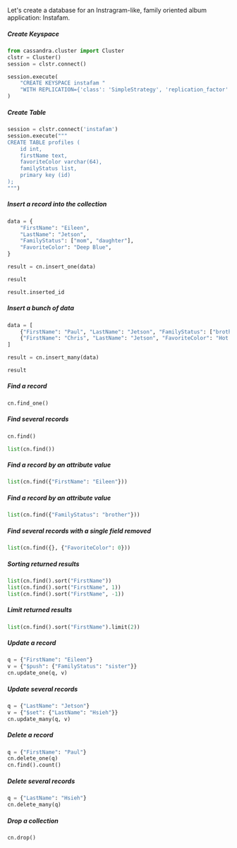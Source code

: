 Let's create a database for an Instragram-like, family oriented
album application: Instafam.


##### Create Keyspace

```python
from cassandra.cluster import Cluster
clstr = Cluster()
session = clstr.connect()

session.execute(
    "CREATE KEYSPACE instafam "
    "WITH REPLICATION={'class': 'SimpleStrategy', 'replication_factor' : 3};"
)
```

##### Create Table

```python
session = clstr.connect('instafam')
session.execute("""
CREATE TABLE profiles (
    id int,
    firstName text,
    favoriteColor varchar(64),
    familyStatus list,
    primary key (id)
);
""")
```

##### Insert a record into the collection

```python
data = {
    "FirstName": "Eileen",
    "LastName": "Jetson",
    "FamilyStatus": ["mom", "daughter"],
    "FavoriteColor": "Deep Blue",
}

result = cn.insert_one(data)

result

result.inserted_id
```

##### Insert a bunch of data

```python
data = [
    {"FirstName": "Paul", "LastName": "Jetson", "FamilyStatus": ["brother", "son"]},
    {"FirstName": "Chris", "LastName": "Jetson", "FavoriteColor": "Hot Pink"},
]

result = cn.insert_many(data)

result
```


##### Find a record

```python
cn.find_one()
```


##### Find several records


```python
cn.find()
```

```python
list(cn.find())
```

##### Find a record by an attribute value


```python
list(cn.find({"FirstName": "Eileen"}))
```

##### Find a record by an attribute value


```python
list(cn.find({"FamilyStatus": "brother"}))
```

##### Find several records with a single field removed


```python
list(cn.find({}, {"FavoriteColor": 0}))
```

##### Sorting returned results

```python
list(cn.find().sort("FirstName"))
list(cn.find().sort("FirstName", 1))
list(cn.find().sort("FirstName", -1))
```

##### Limit returned results

```python
list(cn.find().sort("FirstName").limit(2))
```

##### Update a record

```python
q = {"FirstName": "Eileen"}
v = {"$push": {"FamilyStatus": "sister"}}
cn.update_one(q, v)
```

##### Update several records

```python
q = {"LastName": "Jetson"}
v = {"$set": {"LastName": "Hsieh"}}
cn.update_many(q, v)
```

##### Delete a record

```python
q = {"FirstName": "Paul"}
cn.delete_one(q)
cn.find().count()
```

##### Delete several records

```python
q = {"LastName": "Hsieh"}
cn.delete_many(q)
```

##### Drop a collection

```python
cn.drop()
```
